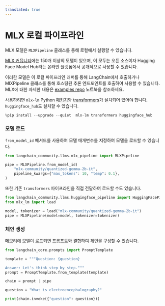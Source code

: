 ```yaml
---
translated: true
---
```


# MLX 로컬 파이프라인

MLX 모델은 `MLXPipeline` 클래스를 통해 로컬에서 실행할 수 있습니다.

[MLX 커뮤니티](https://huggingface.co/mlx-community)에는 150개 이상의 모델이 있으며, 이 모두는 오픈 소스이자 Hugging Face Model Hub라는 온라인 플랫폼에서 공개적으로 사용할 수 있습니다.

이러한 모델은 이 로컬 파이프라인 래퍼를 통해 LangChain에서 호출하거나 MlXPipeline 클래스를 통해 호스팅된 추론 엔드포인트를 호출하여 사용할 수 있습니다. MLX에 대한 자세한 내용은 [examples repo](https://github.com/ml-explore/mlx-examples/tree/main/llms) 노트북을 참조하세요.

사용하려면 ``mlx-lm`` Python [패키지](https://pypi.org/project/mlx-lm/)와 [transformers](https://pypi.org/project/transformers/)가 설치되어 있어야 합니다. `huggingface_hub`도 설치할 수 있습니다.

```python
%pip install --upgrade --quiet  mlx-lm transformers huggingface_hub
```

### 모델 로드

`from_model_id` 메서드를 사용하여 모델 매개변수를 지정하여 모델을 로드할 수 있습니다.

```python
from langchain_community.llms.mlx_pipeline import MLXPipeline

pipe = MLXPipeline.from_model_id(
    "mlx-community/quantized-gemma-2b-it",
    pipeline_kwargs={"max_tokens": 10, "temp": 0.1},
)
```

또한 기존 `transformers` 파이프라인을 직접 전달하여 로드할 수도 있습니다.

```python
from langchain_community.llms.huggingface_pipeline import HuggingFacePipeline
from mlx_lm import load

model, tokenizer = load("mlx-community/quantized-gemma-2b-it")
pipe = MLXPipeline(model=model, tokenizer=tokenizer)
```

### 체인 생성

메모리에 모델이 로드되면 프롬프트와 결합하여 체인을 구성할 수 있습니다.

```python
from langchain_core.prompts import PromptTemplate

template = """Question: {question}

Answer: Let's think step by step."""
prompt = PromptTemplate.from_template(template)

chain = prompt | pipe

question = "What is electroencephalography?"

print(chain.invoke({"question": question}))
```
